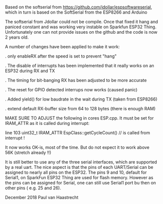 Based on the softserial from https://github.com/jdollar/espsoftwareserial, which in turn is based on the SoftSerial from the ESP8266 and Arduino

The softserial from Jdollar could not be compile. Once that fixed it hang and paniced constant and was working very instable 
on Sparkfun ESP32 Thing. Unfortunately one can not provide issues on the github and the code is now 2 years old.

A number of changes have been applied to make it work:

. only enableRX after the speed is set to prevent "hang"

. The disable of interrupts has been implemented that it really works on an ESP32 during RX and TX

. The timing for bit-banging RX has been adjusted to be more accurate

. The reset for GPIO detected interrups now works (caused panic)

. Added yield() for low baudrate in the wait during TX (taken from ESP8266)

. extend default RX-buffer size from 64 to 128 bytes (there is enough RAM)

MAKE SURE TO ADJUST the following in cores ESP.cpp. It must be set for IRAM_ATTR as it is called during
interrupt:

line 103 uint32_t IRAM_ATTR EspClass::getCycleCount()   // is called from interrupt !

It now works OK-is, most of the time. But do not expect it to work above 56K (stretch already !!) 

It is still better to use any of the three serial interfaces, which are supported by a real uart. 
The nice aspect is that the pins of each UART/Serial can be assigned to nearly all pins on the ESP32. 
The pins 9 and 10, default for Serial1, on SparkFun ESP32 Thing are used for flash memory. 
However as the pins can be assigned for Serial, one can still use Serial1 port bu then on other pins ( e.g. 25 and 26).

December 2018
Paul van Haastrecht

